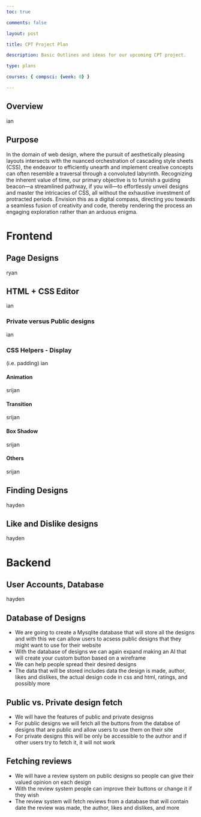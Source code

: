 ```yaml
---
toc: true

comments: false

layout: post

title: CPT Project Plan

description: Basic Outlines and ideas for our upcoming CPT project.

type: plans

courses: { compsci: {week: 0} }

---
```


## Overview

ian

## Purpose
In the domain of web design, where the pursuit of aesthetically pleasing layouts intersects with the nuanced
orchestration of cascading style sheets (CSS), the endeavor to efficiently unearth and implement creative
concepts can often resemble a traversal through a convoluted labyrinth. Recognizing the inherent value of
time, our primary objective is to furnish a guiding beacon—a streamlined pathway, if you will—to effortlessly
unveil designs and master the intricacies of CSS, all without the exhaustive investment of protracted periods.
Envision this as a digital compass, directing you towards a seamless fusion of creativity and code, thereby
rendering the process an engaging exploration rather than an arduous enigma.

# Frontend
## Page Designs

ryan

## HTML + CSS Editor

ian

### Private versus Public designs

ian

### CSS Helpers - Display

(i.e. padding)
ian

#### Animation

srijan

#### Transition

srijan

#### Box Shadow

srijan

#### Others

srijan

## Finding Designs

hayden

## Like and Dislike designs

hayden

# Backend

## User Accounts, Database

hayden

## Database of Designs
- We are going to create a Mysqlite database that will store all the designs and with this we can allow users to acsess public designs that they might want to use for their website
- With the database of designs we can again expand making an AI that will create your custom button based on a wireframe
- We can help people spread their desired designs
- The data that will be stored includes data the design is made, author, likes and dislikes, the actual design code in css and html, ratings, and possibly more

## Public vs. Private design fetch
- We will have the features of public and private designss
- For public designs we will fetch all the buttons from the databse of designs that are public and allow users to use them on their site
- For private designs this will be only be accessible to the author and if other users try to fetch it, it will not work

## Fetching reviews
- We will have a review system on public designs so people can give their valued opinion on each design
- With the review system people can improve their buttons or change it if they wish
- The review system will fetch reviews from a database that will contain date the review was made, the author, likes and dislikes, and more



























